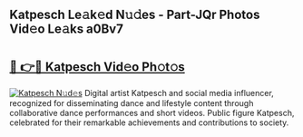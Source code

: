 ## Katpesch Le𝚊k𝚎d N𝚞𝚍es - Part-JQr Photos Vid𝚎o Le𝚊ks a0Bv7

# <h2><a href="http://fbdbf7l.evod.top/?m=Katpesch">🔗 👉🔴 Katpesch Vid𝚎o Ph𝚘t𝚘s</a></h2>

[![Katpesch N𝚞d𝚎s](https://i.imgur.com/8V9OHl7.gif)](http://fbdbf7l.evod.top/?m=Katpesch)
Digital artist Katpesch and social media influencer, recognized for disseminating dance and lifestyle content through collaborative dance performances and short videos. Public figure Katpesch, celebrated for their remarkable achievements and contributions to society. 
